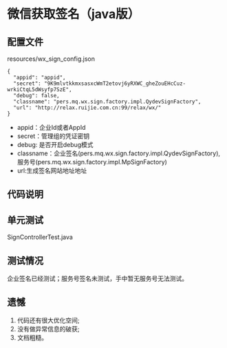 # 微信获取签名（java版）
## 配置文件
resources/wx_sign_config.json
```
{
  "appid": "appid",
  "secret": "9K9mlvtkkmxsasxcWmT2etovj6yRXWC_gheZouEHcCuz-wrkiCtqL5dWsyfp7SzE",
  "debug": false,
  "classname": "pers.mq.wx.sign.factory.impl.QydevSignFactory",
  "url": "http://relax.ruijie.com.cn:99/relax/wx/"
}
```

* appid：企业Id或者AppId
* secret：管理组的凭证密钥
* debug: 是否开启debug模式
* classname：企业签名(pers.mq.wx.sign.factory.impl.QydevSignFactory), 服务号(pers.mq.wx.sign.factory.impl.MpSignFactory)
* url:生成签名网站地址地址

## 代码说明

## 单元测试
SignControllerTest.java

## 测试情况
企业签名已经测试；服务号签名未测试，手中暂无服务号无法测试。

## 遗憾
1. 代码还有很大优化空间;
1. 没有做异常信息的破获;
1. 文档粗糙。

